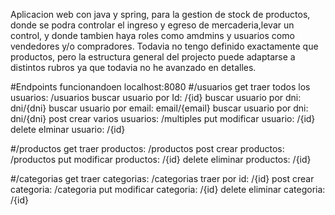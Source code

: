 Aplicacion web con java y spring, para la gestion de stock de productos, donde se podra controlar el ingreso y egreso de mercaderia,levar un control, 
y donde tambien haya roles como amdmins y usuarios como vendedores y/o compradores. Todavia no tengo definido exactamente que productos, 
pero la estructura general del projecto puede adaptarse a distintos rubros ya que todavia no he avanzado en detalles.

#Endpoints funcionandoen localhost:8080
#/usuarios
get
traer todos los usuarios: /usuarios
buscar usuario por Id: /{id}
buscar usuario por dni: dni/{dni}
buscar usuario por email: email/{email}
buscar usuario por dni: dni/{dni}
post
crear varios usuarios: /multiples
put
modificar usuario: /{id}
delete
elminar usuario: /{id}

#/productos
get
traer productos: /productos
post
crear productos: /productos
put
modificar productos: /{id}
delete
eliminar productos: /{id}

#/categorias
get
traer categorias: /categorias
traer por id: /{id}
post
crear categoria: /categoria
put
modificar categoria: /{id}
delete
eliminar categoria: /{id}